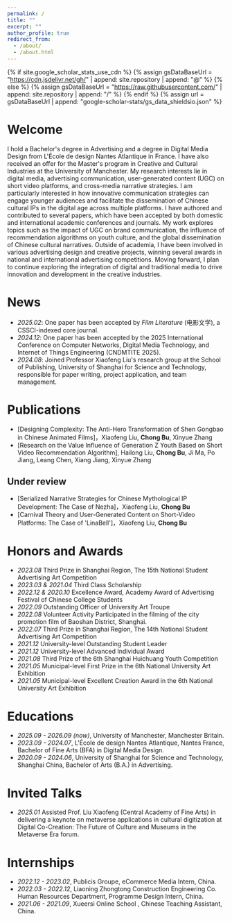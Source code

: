 ```yaml
---
permalink: /
title: ""
excerpt: ""
author_profile: true
redirect_from: 
  - /about/
  - /about.html
---
```


{% if site.google_scholar_stats_use_cdn %}
{% assign gsDataBaseUrl = "https://cdn.jsdelivr.net/gh/" | append: site.repository | append: "@" %}
{% else %}
{% assign gsDataBaseUrl = "https://raw.githubusercontent.com/" | append: site.repository | append: "/" %}
{% endif %}
{% assign url = gsDataBaseUrl | append: "google-scholar-stats/gs_data_shieldsio.json" %}

<span class='anchor' id='about-me'></span>

#  Welcome
I hold a Bachelor's degree in Advertising and a degree in Digital Media Design from L'École de design Nantes Atlantique in France. I have also received an offer for the Master's program in Creative and Cultural Industries at the University of Manchester. My research interests lie in digital media, advertising communication, user-generated content (UGC) on short video platforms, and cross-media narrative strategies. I am particularly interested in how innovative communication strategies can engage younger audiences and facilitate the dissemination of Chinese cultural IPs in the digital age across multiple platforms.
I have authored and contributed to several papers, which have been accepted by both domestic and international academic conferences and journals. My work explores topics such as the impact of UGC on brand communication, the influence of recommendation algorithms on youth culture, and the global dissemination of Chinese cultural narratives.
Outside of academia, I have been involved in various advertising design and creative projects, winning several awards in national and international advertising competitions. Moving forward, I plan to continue exploring the integration of digital and traditional media to drive innovation and development in the creative industries.

#  News
- *2025.02*: One paper has been accepted by *Film Literature* (电影文学), a CSSCI-indexed core journal.
- *2024.12*: One paper has been accepted by the 2025 International Conference on Computer Networks, Digital Media Technology, and Internet of Things Engineering (CNDMTITE 2025). 
- *2024.08*: Joined Professor Xiaofeng Liu's research group at the School of Publishing, University of Shanghai for Science and Technology, responsible for paper writing, project application, and team management.

#  Publications 
- [Designing Complexity: The Anti-Hero Transformation of Shen Gongbao in Chinese Animated Films]，Xiaofeng Liu, **Chong Bu**, Xinyue Zhang
- [Research on the Value Influence of Generation Z Youth Based on Short Video
Recommendation Algorithm], Hailong Liu, **Chong Bu**, Ji Ma, Po Jiang, Leang Chen, Xiang Jiang, Xinyue Zhang 
  
##  Under review 
- [Serialized Narrative Strategies for Chinese Mythological IP Development: The Case of Nezha]，Xiaofeng Liu, **Chong Bu**
- [Carnival Theory and User-Generated Content on Short-Video Platforms: The Case of 'LinaBell']，Xiaofeng Liu, **Chong Bu**

#  Honors and Awards
- *2023.08* Third Prize in Shanghai Region, The 15th National Student Advertising Art Competition
- *2023.03 & 2021.04* Third Class Scholarship
- *2022.12 & 2020.10* Excellence Award, Academy Award of Advertising Festival of Chinese College Students
- *2022.09* Outstanding Officer of University Art Troupe
- *2022.08* Volunteer Activity
  Participated in the filming of the city promotion film of Baoshan District, Shanghai.
- *2022.07* Third Prize in Shanghai Region, The 14th National Student Advertising Art Competition
- *2021.12* University-level Outstanding Student Leader
- *2021.12* University-level Advanced Individual Award
- *2021.08* Third Prize of the 6th Shanghai Huichuang Youth Competition
- *2021.05* Municipal-level First Prize in the 6th National University Art Exhibition
- *2021.05* Municipal-level Excellent Creation Award in the 6th National University Art Exhibition
  
#  Educations
- *2025.09 - 2026.09 (now)*, University of Manchester, Manchester Britain.
- *2023.09 - 2024.07*, L'École de design Nantes Atlantique, Nantes France, Bachelor of Fine Arts (BFA) in Digital Media Design.
- *2020.09 - 2024.06*, University of Shanghai for Science and Technology, Shanghai China, Bachelor of Arts (B.A.) in Advertising. 

#  Invited Talks
- *2025.01* Assisted Prof. Liu Xiaofeng (Central Academy of Fine Arts) in delivering a keynote on metaverse applications in cultural digitization at Digital Co-Creation: The Future of Culture and Museums in the Metaverse Era forum.

#  Internships
- *2022.12 - 2023.02*, Publicis Groupe, eCommerce Media Intern, China.
- *2022.03 - 2022.12*, Liaoning Zhongtong Construction Engineering Co. Human Resources Department, Programme Design Intern, China.
- *2021.06 - 2021.09*, Xueersi Online School , Chinese Teaching Assistant, China.
